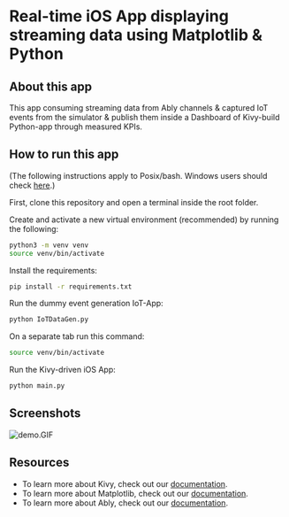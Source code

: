 # Real-time iOS App displaying streaming data using Matplotlib & Python

## About this app

This app consuming streaming data from Ably channels & captured IoT events from the simulator & publish them inside a Dashboard of Kivy-build Python-app through measured KPIs.


## How to run this app

(The following instructions apply to Posix/bash. Windows users should check
[here](https://docs.python.org/3/library/venv.html).)

First, clone this repository and open a terminal inside the root folder.

Create and activate a new virtual environment (recommended) by running
the following:

```bash
python3 -m venv venv
source venv/bin/activate
```

Install the requirements:

```bash
pip install -r requirements.txt
```

Run the dummy event generation IoT-App:

```bash
python IoTDataGen.py
```

On a separate tab run this command:

```bash
source venv/bin/activate
```

Run the Kivy-driven iOS App:

```bash
python main.py
```

## Screenshots

![demo.GIF](demo.GIF)

## Resources

- To learn more about Kivy, check out our [documentation](https://kivy.org/doc/stable/).
- To learn more about Matplotlib, check out our [documentation](https://matplotlib.org/stable/contents.html).
- To learn more about Ably, check out our [documentation](https://ably.com/case-studies).
